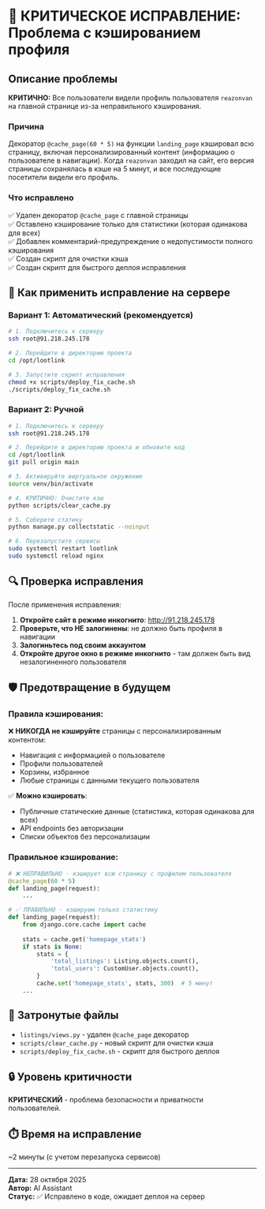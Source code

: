 # 🚨 КРИТИЧЕСКОЕ ИСПРАВЛЕНИЕ: Проблема с кэшированием профиля

## Описание проблемы

**КРИТИЧНО:** Все пользователи видели профиль пользователя `reazonvan` на главной странице из-за неправильного кэширования.

### Причина
Декоратор `@cache_page(60 * 5)` на функции `landing_page` кэшировал всю страницу, включая персонализированный контент (информацию о пользователе в навигации). Когда `reazonvan` заходил на сайт, его версия страницы сохранялась в кэше на 5 минут, и все последующие посетители видели его профиль.

### Что исправлено
✅ Удален декоратор `@cache_page` с главной страницы  
✅ Оставлено кэширование только для статистики (которая одинакова для всех)  
✅ Добавлен комментарий-предупреждение о недопустимости полного кэширования  
✅ Создан скрипт для очистки кэша  
✅ Создан скрипт для быстрого деплоя исправления  

## 🚀 Как применить исправление на сервере

### Вариант 1: Автоматический (рекомендуется)

```bash
# 1. Подключитесь к серверу
ssh root@91.218.245.178

# 2. Перейдите в директорию проекта
cd /opt/lootlink

# 3. Запустите скрипт исправления
chmod +x scripts/deploy_fix_cache.sh
./scripts/deploy_fix_cache.sh
```

### Вариант 2: Ручной

```bash
# 1. Подключитесь к серверу
ssh root@91.218.245.178

# 2. Перейдите в директорию проекта и обновите код
cd /opt/lootlink
git pull origin main

# 3. Активируйте виртуальное окружение
source venv/bin/activate

# 4. КРИТИЧНО: Очистите кэш
python scripts/clear_cache.py

# 5. Соберите статику
python manage.py collectstatic --noinput

# 6. Перезапустите сервисы
sudo systemctl restart lootlink
sudo systemctl reload nginx
```

## 🔍 Проверка исправления

После применения исправления:

1. **Откройте сайт в режиме инкогнито**: http://91.218.245.178
2. **Проверьте, что НЕ залогинены**: не должно быть профиля в навигации
3. **Залогиньтесь под своим аккаунтом**
4. **Откройте другое окно в режиме инкогнито** - там должен быть вид незалогиненного пользователя

## 🛡️ Предотвращение в будущем

### Правила кэширования:

❌ **НИКОГДА не кэшируйте** страницы с персонализированным контентом:
- Навигация с информацией о пользователе
- Профили пользователей
- Корзины, избранное
- Любые страницы с данными текущего пользователя

✅ **Можно кэшировать**:
- Публичные статические данные (статистика, которая одинакова для всех)
- API endpoints без авторизации
- Списки объектов без персонализации

### Правильное кэширование:

```python
# ❌ НЕПРАВИЛЬНО - кэширует всю страницу с профилем пользователя
@cache_page(60 * 5)
def landing_page(request):
    ...

# ✅ ПРАВИЛЬНО - кэшируем только статистику
def landing_page(request):
    from django.core.cache import cache
    
    stats = cache.get('homepage_stats')
    if stats is None:
        stats = {
            'total_listings': Listing.objects.count(),
            'total_users': CustomUser.objects.count(),
        }
        cache.set('homepage_stats', stats, 300)  # 5 минут
    ...
```

## 📝 Затронутые файлы

- `listings/views.py` - удален `@cache_page` декоратор
- `scripts/clear_cache.py` - новый скрипт для очистки кэша
- `scripts/deploy_fix_cache.sh` - скрипт для быстрого деплоя

## 🔒 Уровень критичности

**КРИТИЧЕСКИЙ** - проблема безопасности и приватности пользователей.

## ⏱️ Время на исправление

~2 минуты (с учетом перезапуска сервисов)

---

**Дата:** 28 октября 2025  
**Автор:** AI Assistant  
**Статус:** ✅ Исправлено в коде, ожидает деплоя на сервер

